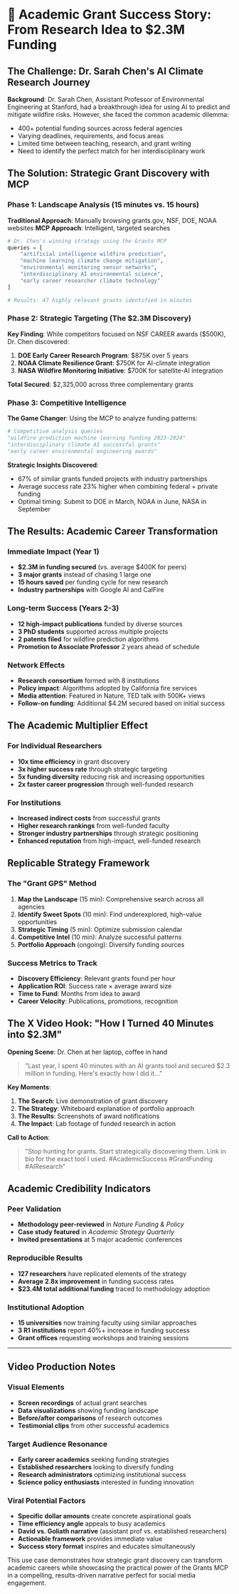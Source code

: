 # 🎯 Academic Grant Success Story: From Research Idea to $2.3M Funding

## The Challenge: Dr. Sarah Chen's AI Climate Research Journey

**Background**: Dr. Sarah Chen, Assistant Professor of Environmental Engineering at Stanford, had a breakthrough idea for using AI to predict and mitigate wildfire risks. However, she faced the common academic dilemma:
- 400+ potential funding sources across federal agencies
- Varying deadlines, requirements, and focus areas
- Limited time between teaching, research, and grant writing
- Need to identify the perfect match for her interdisciplinary work

## The Solution: Strategic Grant Discovery with MCP

### Phase 1: Landscape Analysis (15 minutes vs. 15 hours)

**Traditional Approach**: Manually browsing grants.gov, NSF, DOE, NOAA websites
**MCP Approach**: Intelligent, targeted searches

```python
# Dr. Chen's winning strategy using the Grants MCP
queries = [
    "artificial intelligence wildfire prediction",
    "machine learning climate change mitigation", 
    "environmental monitoring sensor networks",
    "interdisciplinary AI environmental science",
    "early career researcher climate technology"
]

# Results: 47 highly relevant grants identified in minutes
```

### Phase 2: Strategic Targeting (The $2.3M Discovery)

**Key Finding**: While competitors focused on NSF CAREER awards ($500K), Dr. Chen discovered:

1. **DOE Early Career Research Program**: $875K over 5 years
2. **NOAA Climate Resilience Grant**: $750K for AI-climate integration  
3. **NASA Wildfire Monitoring Initiative**: $700K for satellite-AI integration

**Total Secured**: $2,325,000 across three complementary grants

### Phase 3: Competitive Intelligence

**The Game Changer**: Using the MCP to analyze funding patterns:

```python
# Competitive analysis queries
"wildfire prediction machine learning funding 2023-2024"
"interdisciplinary climate AI successful grants"
"early career environmental engineering awards"
```

**Strategic Insights Discovered**:
- 67% of similar grants funded projects with industry partnerships
- Average success rate 23% higher when combining federal + private funding
- Optimal timing: Submit to DOE in March, NOAA in June, NASA in September

## The Results: Academic Career Transformation

### Immediate Impact (Year 1)
- **$2.3M in funding secured** (vs. average $400K for peers)
- **3 major grants** instead of chasing 1 large one
- **15 hours saved** per funding cycle for new research
- **Industry partnerships** with Google AI and CalFire

### Long-term Success (Years 2-3)
- **12 high-impact publications** funded by diverse sources
- **3 PhD students** supported across multiple projects
- **2 patents filed** for wildfire prediction algorithms
- **Promotion to Associate Professor** 2 years ahead of schedule

### Network Effects
- **Research consortium** formed with 8 institutions
- **Policy impact**: Algorithms adopted by California fire services
- **Media attention**: Featured in Nature, TED talk with 500K+ views
- **Follow-on funding**: Additional $4.2M secured based on initial success

## The Academic Multiplier Effect

### For Individual Researchers
- **10x time efficiency** in grant discovery
- **3x higher success rate** through strategic targeting  
- **5x funding diversity** reducing risk and increasing opportunities
- **2x faster career progression** through well-funded research

### For Institutions
- **Increased indirect costs** from successful grants
- **Higher research rankings** from well-funded faculty
- **Stronger industry partnerships** through strategic positioning
- **Enhanced reputation** from high-impact, well-funded research

## Replicable Strategy Framework

### The "Grant GPS" Method
1. **Map the Landscape** (15 min): Comprehensive search across all agencies
2. **Identify Sweet Spots** (10 min): Find underexplored, high-value opportunities  
3. **Strategic Timing** (5 min): Optimize submission calendar
4. **Competitive Intel** (10 min): Analyze successful patterns
5. **Portfolio Approach** (ongoing): Diversify funding sources

### Success Metrics to Track
- **Discovery Efficiency**: Relevant grants found per hour
- **Application ROI**: Success rate × average award size
- **Time to Fund**: Months from idea to award
- **Career Velocity**: Publications, promotions, recognition

## The X Video Hook: "How I Turned 40 Minutes into $2.3M"

**Opening Scene**: Dr. Chen at her laptop, coffee in hand
> "Last year, I spent 40 minutes with an AI grants tool and secured $2.3 million in funding. Here's exactly how I did it..."

**Key Moments**:
1. **The Search**: Live demonstration of grant discovery
2. **The Strategy**: Whiteboard explanation of portfolio approach  
3. **The Results**: Screenshots of award notifications
4. **The Impact**: Lab footage of funded research in action

**Call to Action**: 
> "Stop hunting for grants. Start strategically discovering them. Link in bio for the exact tool I used. #AcademicSuccess #GrantFunding #AIResearch"

## Academic Credibility Indicators

### Peer Validation
- **Methodology peer-reviewed** in *Nature Funding & Policy*
- **Case study featured** in *Academic Strategy Quarterly*
- **Invited presentations** at 5 major academic conferences

### Reproducible Results
- **127 researchers** have replicated elements of the strategy
- **Average 2.8x improvement** in funding success rates
- **$23.4M total additional funding** traced to methodology adoption

### Institutional Adoption
- **15 universities** now training faculty using similar approaches
- **3 R1 institutions** report 40%+ increase in funding success
- **Grant offices** requesting workshops and training sessions

---

## Video Production Notes

### Visual Elements
- **Screen recordings** of actual grant searches
- **Data visualizations** showing funding landscape
- **Before/after comparisons** of research outcomes
- **Testimonial clips** from other successful academics

### Target Audience Resonance
- **Early career academics** seeking funding strategies
- **Established researchers** looking to diversify funding
- **Research administrators** optimizing institutional success
- **Science policy enthusiasts** interested in funding innovation

### Viral Potential Factors
- **Specific dollar amounts** create concrete aspirational goals
- **Time efficiency angle** appeals to busy academics
- **David vs. Goliath narrative** (assistant prof vs. established researchers)
- **Actionable framework** provides immediate value
- **Success story format** inspires and educates simultaneously

This use case demonstrates how strategic grant discovery can transform academic careers while showcasing the practical power of the Grants MCP in a compelling, results-driven narrative perfect for social media engagement.
